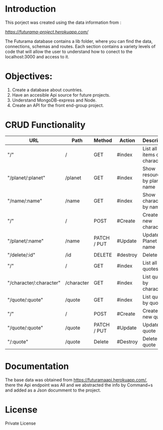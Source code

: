 # Introduction

This porject was created using the data information from : 

*https://futurama-project.herokuapp.com/*

The Futurama database contains a lib folder, where you can find the data, connections, schemas and routes. Each section contains a variety levels of code that will allow the user to understand how to conect to the localhost:3000 and access to it. 


# Objectives: 

1. Create a database about countries.
2. Have an accesible Api source for future projects.
3. Understand MongoDB-express and Node.
4. Create an API for the front end-group project.

# CRUD Functionality

|      URL                |  Path        |  Method       |   Action |   Description                 |
|-------------------------|--------------|---------------|----------|-------------------------------|
|       "/"               |   /          |   GET         |  #index  |  List all items of character  |
| "/planet/:planet"       |   /planet    |   GET         |  #index  | Show resources by planet name |
| "/name/:name"           |   /name      |   GET         |  #index  | Show character by name        |
|       "/"               |   /          |   POST        |  #Create | Create a new character        |
| "/planet/:name"         |   /name      |   PATCH / PUT |  #Update | Update Planet name            |
| "/delete/:id"           |   /id        |   DELETE      | #destroy | Delete by id                  |
|       "/"               |   /          |   GET         |  #index  | List all quotes               |
| "/character/:character" |   /character |   GET         |  #index  | List quotes by character      |
| "/quote/:quote"         |   /quote     |   GET         |  #index  | List quotes by quotes         |
|        "/"              |   /          |   POST        |  #Create | Create a new quote            |
| "/quote/:quote"         |   /quote     |   PATCH / PUT |  #Update | Update quote                  |
| "/:quote"               |   /quote     |   Delete      | #Destroy | Delete quote                  |


# Documentation

The base data was obtained from https://futuramaapi.herokuapp.com/, there the Api endpoint was All and we abstracted the info by Command+s and added as a Json documment to the project. 


# License

Private License

